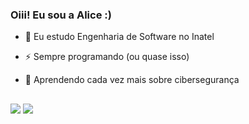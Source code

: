 ### Oiii! Eu sou a Alice :)

- 🌱 Eu estudo Engenharia de Software no Inatel
- ⚡ Sempre programando (ou quase isso)
- 🔭 Aprendendo cada vez mais sobre cibersegurança

  ##
 
<div> 
  <a href="https://instagram.com/coelhalice" target="_blank"><img src="https://img.shields.io/badge/-Instagram-%23E4405F?style=for-the-badge&logo=instagram&logoColor=white" target="_blank"></a>
  <a href="https://www.linkedin.com/in/alice-de-lorenzo-coelho-851b56224/" target="_blank"><img src="https://img.shields.io/badge/-LinkedIn-%230077B5?style=for-the-badge&logo=linkedin&logoColor=white" target="_blank"></a> 
 </div>
